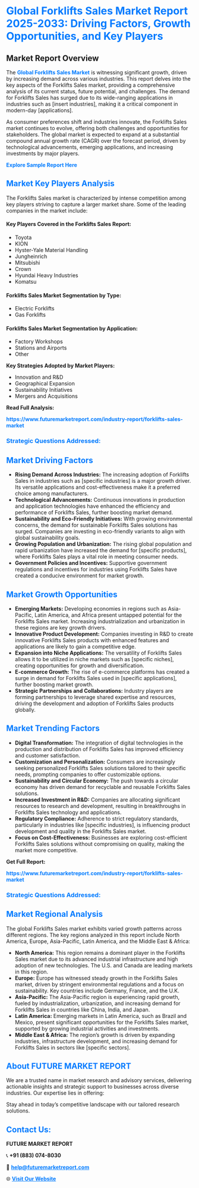 <h1 style="color: #007BFF;">Global Forklifts Sales Market Report 2025-2033: Driving Factors, Growth Opportunities, and Key Players</h1>

<section id="overview">
<h2>Market Report Overview</h2>
<p>The <a href="https://www.futuremarketreport.com/industry-report/forklifts-sales-market" style="color: #007BFF; text-decoration: none;"><strong>Global Forklifts Sales Market</strong></a> is witnessing significant growth, driven by increasing demand across various industries. This report delves into the key aspects of the Forklifts Sales market, providing a comprehensive analysis of its current status, future potential, and challenges. The demand for Forklifts Sales has surged due to its wide-ranging applications in industries such as [insert industries], making it a critical component in modern-day [applications].</p>
<p>As consumer preferences shift and industries innovate, the Forklifts Sales market continues to evolve, offering both challenges and opportunities for stakeholders. The global market is expected to expand at a substantial compound annual growth rate (CAGR) over the forecast period, driven by technological advancements, emerging applications, and increasing investments by major players.</p>
</section>

<section id="overview">
<p><a href="https://www.futuremarketreport.com/request-sample/reportId=109069" style="color: #007BFF; text-decoration: none;"><strong>Explore Sample Report Here</strong></a></p>
</section>

<section id="key-players">
<h2 style="color: #007BFF;">Market Key Players Analysis</h2>
<p>The Forklifts Sales market is characterized by intense competition among key players striving to capture a larger market share. Some of the leading companies in the market include:</p>
<h4>Key Players Covered in the Forklifts Sales Report:</h4>
<ul><li>Toyota</li><li>KION</li><li>Hyster-Yale Material Handling</li><li>Jungheinrich</li><li>Mitsubishi</li><li>Crown</li><li>Hyundai Heavy Industries</li><li>Komatsu</li></ul>
<h4>Forklifts Sales Market Segmentation by Type:</h4>
<ul><li>Electric Forklifts</li><li>Gas Forklifts</li></ul>

<h4>Forklifts Sales Market Segmentation by Application:</h4>
<ul><li>Factory Workshops</li><li>Stations and Airports</li><li>Other</li></ul>
<p><strong>Key Strategies Adopted by Market Players:</strong></p>
<ul>
<li>Innovation and R&D</li>
<li>Geographical Expansion</li>
<li>Sustainability Initiatives</li>
<li>Mergers and Acquisitions</li>
</ul>
</section>

<section>
<p><strong>Read Full Analysis: </strong></p><a href="https://www.futuremarketreport.com/industry-report/forklifts-sales-market" style="color: #007BFF; text-decoration: none;"><strong>https://www.futuremarketreport.com/industry-report/forklifts-sales-market</strong></a>
<h3 style="color: #007BFF;">Strategic Questions Addressed:</h3>
</section>

<section id="driving-factors">
<h2 style="color: #007BFF;">Market Driving Factors</h2>
<ul>
<li><strong>Rising Demand Across Industries:</strong> The increasing adoption of Forklifts Sales in industries such as [specific industries] is a major growth driver. Its versatile applications and cost-effectiveness make it a preferred choice among manufacturers.</li>
<li><strong>Technological Advancements:</strong> Continuous innovations in production and application technologies have enhanced the efficiency and performance of Forklifts Sales, further boosting market demand.</li>
<li><strong>Sustainability and Eco-Friendly Initiatives:</strong> With growing environmental concerns, the demand for sustainable Forklifts Sales solutions has surged. Companies are investing in eco-friendly variants to align with global sustainability goals.</li>
<li><strong>Growing Population and Urbanization:</strong> The rising global population and rapid urbanization have increased the demand for [specific products], where Forklifts Sales plays a vital role in meeting consumer needs.</li>
<li><strong>Government Policies and Incentives:</strong> Supportive government regulations and incentives for industries using Forklifts Sales have created a conducive environment for market growth.</li>
</ul>
</section>

<section id="growth-opportunities">
<h2 style="color: #007BFF;">Market Growth Opportunities</h2>
<ul>
<li><strong>Emerging Markets:</strong> Developing economies in regions such as Asia-Pacific, Latin America, and Africa present untapped potential for the Forklifts Sales market. Increasing industrialization and urbanization in these regions are key growth drivers.</li>
<li><strong>Innovative Product Development:</strong> Companies investing in R&D to create innovative Forklifts Sales products with enhanced features and applications are likely to gain a competitive edge.</li>
<li><strong>Expansion into Niche Applications:</strong> The versatility of Forklifts Sales allows it to be utilized in niche markets such as [specific niches], creating opportunities for growth and diversification.</li>
<li><strong>E-commerce Growth:</strong> The rise of e-commerce platforms has created a surge in demand for Forklifts Sales used in [specific applications], further boosting market growth.</li>
<li><strong>Strategic Partnerships and Collaborations:</strong> Industry players are forming partnerships to leverage shared expertise and resources, driving the development and adoption of Forklifts Sales products globally.</li>
</ul>
</section>

<section id="trending-factors">
<h2 style="color: #007BFF;">Market Trending Factors</h2>
<ul>
<li><strong>Digital Transformation:</strong> The integration of digital technologies in the production and distribution of Forklifts Sales has improved efficiency and customer satisfaction.</li>
<li><strong>Customization and Personalization:</strong> Consumers are increasingly seeking personalized Forklifts Sales solutions tailored to their specific needs, prompting companies to offer customizable options.</li>
<li><strong>Sustainability and Circular Economy:</strong> The push towards a circular economy has driven demand for recyclable and reusable Forklifts Sales solutions.</li>
<li><strong>Increased Investment in R&D:</strong> Companies are allocating significant resources to research and development, resulting in breakthroughs in Forklifts Sales technology and applications.</li>
<li><strong>Regulatory Compliance:</strong> Adherence to strict regulatory standards, particularly in industries like [specific industries], is influencing product development and quality in the Forklifts Sales market.</li>
<li><strong>Focus on Cost-Effectiveness:</strong> Businesses are exploring cost-efficient Forklifts Sales solutions without compromising on quality, making the market more competitive.</li>
</ul>
</section>

<section>
<p><strong>Get Full Report: </strong></p><a href="https://www.futuremarketreport.com/industry-report/forklifts-sales-market" style="color: #007BFF; text-decoration: none;"><strong>https://www.futuremarketreport.com/industry-report/forklifts-sales-market</strong></a>
<h3 style="color: #007BFF;">Strategic Questions Addressed:</h3>
</section>


<section id="regional-analysis">
<h2 style="color: #007BFF;">Market Regional Analysis</h2>
<p>The global Forklifts Sales market exhibits varied growth patterns across different regions. The key regions analyzed in this report include North America, Europe, Asia-Pacific, Latin America, and the Middle East & Africa:</p>
<ul>
<li><strong>North America:</strong> This region remains a dominant player in the Forklifts Sales market due to its advanced industrial infrastructure and high adoption of new technologies. The U.S. and Canada are leading markets in this region.</li>
<li><strong>Europe:</strong> Europe has witnessed steady growth in the Forklifts Sales market, driven by stringent environmental regulations and a focus on sustainability. Key countries include Germany, France, and the U.K.</li>
<li><strong>Asia-Pacific:</strong> The Asia-Pacific region is experiencing rapid growth, fueled by industrialization, urbanization, and increasing demand for Forklifts Sales in countries like China, India, and Japan.</li>
<li><strong>Latin America:</strong> Emerging markets in Latin America, such as Brazil and Mexico, present significant opportunities for the Forklifts Sales market, supported by growing industrial activities and investments.</li>
<li><strong>Middle East & Africa:</strong> The region’s growth is driven by expanding industries, infrastructure development, and increasing demand for Forklifts Sales in sectors like [specific sectors].</li>
</ul>
</section>

<footer>
<h2 style="color: #007BFF;">About FUTURE MARKET REPORT</h2>
<p>We are a trusted name in market research and advisory services, delivering actionable insights and strategic support to businesses across diverse industries. Our expertise lies in offering:</p>

<p>Stay ahead in today’s competitive landscape with our tailored research solutions.</p>

<h2 style="color: #007BFF;">Contact Us:</h2>
<p><strong>FUTURE MARKET REPORT</strong></p>
<p>📞 <strong>+91 (883) 074-8030</strong></p>
<p>📧 <strong><a href="mailto:help@futuremarketreport.com" style="color: #007BFF;">help@futuremarketreport.com</a></strong></p>
<p>🌐 <strong><a href="https://www.futuremarketreport.com/" style="color: #007BFF;">Visit Our Website</a></strong></p>
</footer>